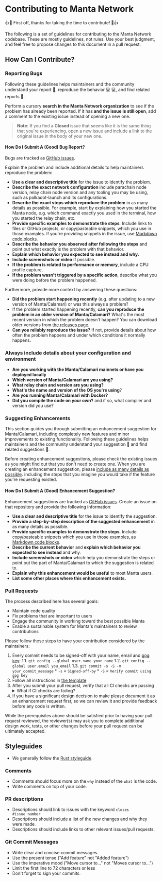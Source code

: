 # Contributing to Manta Network

:+1::tada: First off, thanks for taking the time to contribute! :tada::+1:

The following is a set of guidelines for contributing to the Manta Network codebase. These are mostly guidelines, not rules. Use your best judgment, and feel free to propose changes to this document in a pull request.

## How Can I Contribute?

### Reporting Bugs

Following these guidelines helps maintainers and the community understand your report :pencil:, reproduce the behavior :computer: :computer:, and find related reports :mag_right:.

Perform a cursory **search in the Manta Network organization** to see if the problem has already been reported. If it has **and the issue is still open**, add a comment to the existing issue instead of opening a new one.

> **Note:** If you find a **Closed** issue that seems like it is the same thing that you're experiencing, open a new issue and include a link to the original issue in the body of your new one.

#### How Do I Submit A (Good) Bug Report?

Bugs are tracked as [GitHub issues](https://guides.github.com/features/issues/). 

Explain the problem and include additional details to help maintainers reproduce the problem:

* **Use a clear and descriptive title** for the issue to identify the problem.
* **Describe the exact network configuration** include parachain node version, relay chain node version and any tooling you may be using, such as polkadot-launch and its configurations.
* **Describe the exact steps which reproduce the problem** in as many details as possible. For example, start by explaining how you started the Manta node, e.g. which command exactly you used in the terminal, how you started the relay chain, etc.
* **Provide specific examples to demonstrate the steps**. Include links to files or GitHub projects, or copy/pasteable snippets, which you use in those examples. If you're providing snippets in the issue, use [Markdown code blocks](https://help.github.com/articles/markdown-basics/#multiple-lines).
* **Describe the behavior you observed after following the steps** and point out what exactly is the problem with that behavior.
* **Explain which behavior you expected to see instead and why.**
* **Include screenshots or video** if possible.
* **If the problem is related to performance or memory**, include a CPU profile capture.
* **If the problem wasn't triggered by a specific action**, describe what you were doing before the problem happened.

Furthermore, provide more context by answering these questions:

* **Did the problem start happening recently** (e.g. after updating to a new version of Manta/Calamari) or was this always a problem?
* If the problem started happening recently, **can you reproduce the problem in an older version of Manta/Calamari?** What's the most recent version in which the problem doesn't happen? You can download older versions from [the releases page](https://github.com/Manta-Network/Manta/releases).
* **Can you reliably reproduce the issue?** If not, provide details about how often the problem happens and under which conditions it normally happens.

### Always include details about your configuration and environment

* **Are you working with the Manta/Calamari mainnets or have you deployed locally**
* **Which version of Manta/Calamari are you using?**
* **What relay chain and version are you using?**
* **What's the name and version of the OS you're using**?
* **Are you running Manta/Calamari with Docker?** 
* **Did you compile the code on your own?** and if so, what compiler and version did you use?

### Suggesting Enhancements

This section guides you through submitting an enhancement suggestion for Manta/Calamari, including completely new features and minor improvements to existing functionality. Following these guidelines helps maintainers and the community understand your suggestion :pencil: and find related suggestions :mag_right:.

Before creating enhancement suggestions, please check the existing issues as you might find out that you don't need to create one. When you are creating an enhancement suggestion, please [include as many details as possible](#how-do-i-submit-a-good-enhancement-suggestion).  including the steps that you imagine you would take if the feature you're requesting existed.

#### How Do I Submit A (Good) Enhancement Suggestion?

Enhancement suggestions are tracked as [GitHub issues](https://guides.github.com/features/issues/). Create an issue on that repository and provide the following information:

* **Use a clear and descriptive title** for the issue to identify the suggestion.
* **Provide a step-by-step description of the suggested enhancement** in as many details as possible.
* **Provide specific examples to demonstrate the steps**. Include copy/pasteable snippets which you use in those examples, as [Markdown code blocks](https://help.github.com/articles/markdown-basics/#multiple-lines).
* **Describe the current behavior** and **explain which behavior you expected to see instead** and why.
* **Include screenshots or video** which help you demonstrate the steps or point out the part of Manta/Calamari to which the suggestion is related to.
* **Explain why this enhancement would be useful** to most Manta users.
* **List some other places where this enhancement exists.**

### Pull Requests

The process described here has several goals:

- Maintain code quality
- Fix problems that are important to users
- Engage the community in working toward the best possible Manta
- Enable a sustainable system for Manta's maintainers to review contributions

Please follow these steps to have your contribution considered by the maintainers:

1. Every commit needs to be signed-off with your name, email and [gpg key](https://docs.github.com/en/authentication/managing-commit-signature-verification/signing-commits):
    1.1. `git config --global user.name your_name`
    1.2. `git config --global user.email you_email`
    1.3. `git commit -s -S -m your_commit_message`
        * `-s` = `Signed-off-by`
        * `-S` = `Verify commit using gpg key`
2. Follow all instructions in [the template](.github/PULL_REQUEST_TEMPLATE.md)
3. After you submit your pull request, verify that all CI checks are passing <details><summary>What if CI checks are failing?</summary>If a CI check is failing, and you believe that the failure is unrelated to your change, please leave a comment on the pull request explaining why you believe the failure is unrelated. A maintainer will re-run the status check for you. If we conclude that the failure was a false positive, then we will open an issue to track that problem.</details>
4. If you have a significant design decision to make please document it as an enhancement request first, so we can review it and provide feedback before any code is written.

While the prerequisites above should be satisfied prior to having your pull request reviewed, the reviewer(s) may ask you to complete additional design work, tests, or other changes before your pull request can be ultimately accepted.

## Styleguides

* We generally follow the [Rust styleguide](https://doc.rust-lang.org/1.0.0/style/).

### Comments

* Comments should focus more on the `why` instead of the `what` is the code.
* Write comments on top of your code.

### PR descriptions

* Descriptions should link to issues with the keyword `closes #issue_number`
* Descriptions should include a list of the new changes and why they were made.
* Descriptions should include links to other relevant issues/pull requests.

### Git Commit Messages

* Write clear and concise commit messages.
* Use the present tense ("Add feature" not "Added feature")
* Use the imperative mood ("Move cursor to..." not "Moves cursor to...")
* Limit the first line to 72 characters or less
* Don't forget to sign your commits.
